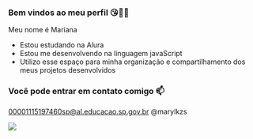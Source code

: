 ###  Bem vindos ao meu perfil 😘🫶🫦

Meu nome é Mariana

 - Estou estudando na Alura 
 - Estou me desenvolvendo na linguagem javaScript
 - Utilizo esse espaço para minha organização e compartilhamento dos meus projetos desenvolvidos

  ### Você pode entrar em contato comigo 📫

00001115197460sp@al.educacao.sp.gov.br
@marylkzs

![](https://media1.tenor.com/m/b_6LAAfLMxUAAAAC/south-park-kenny.gif) 



